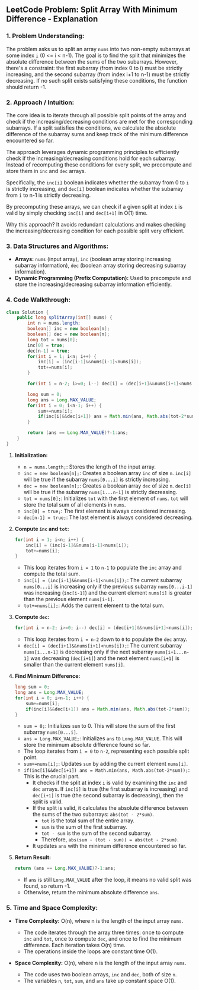 ## LeetCode Problem: Split Array With Minimum Difference - Explanation

### 1. Problem Understanding:

The problem asks us to split an array `nums` into two non-empty subarrays at some index `i` (0 <= i < n-1). The goal is to find the split that minimizes the absolute difference between the sums of the two subarrays. However, there's a constraint: the first subarray (from index 0 to i) must be strictly increasing, and the second subarray (from index i+1 to n-1) must be strictly decreasing. If no such split exists satisfying these conditions, the function should return -1.

### 2. Approach / Intuition:

The core idea is to iterate through all possible split points of the array and check if the increasing/decreasing conditions are met for the corresponding subarrays. If a split satisfies the conditions, we calculate the absolute difference of the subarray sums and keep track of the minimum difference encountered so far.

The approach leverages dynamic programming principles to efficiently check if the increasing/decreasing conditions hold for each subarray. Instead of recomputing these conditions for every split, we precompute and store them in `inc` and `dec` arrays.

Specifically, the `inc[i]` boolean indicates whether the subarray from 0 to `i` is strictly increasing, and `dec[i]` boolean indicates whether the subarray from `i` to n-1 is strictly decreasing.

By precomputing these arrays, we can check if a given split at index `i` is valid by simply checking `inc[i]` and `dec[i+1]` in O(1) time.

Why this approach?  It avoids redundant calculations and makes checking the increasing/decreasing condition for each possible split very efficient.

### 3. Data Structures and Algorithms:

*   **Arrays:** `nums` (input array), `inc` (boolean array storing increasing subarray information), `dec` (boolean array storing decreasing subarray information).
*   **Dynamic Programming (Prefix Computation):** Used to precompute and store the increasing/decreasing subarray information efficiently.

### 4. Code Walkthrough:

```java
class Solution {
    public long splitArray(int[] nums) {
        int n = nums.length;
        boolean[] inc = new boolean[n];
        boolean[] dec = new boolean[n];
        long tot = nums[0];
        inc[0] = true;
        dec[n-1] = true;
        for(int i = 1; i<n; i++) {
            inc[i] = (inc[i-1]&&nums[i-1]<nums[i]);
            tot+=nums[i];
        }

        for(int i = n-2; i>=0; i--) dec[i] = (dec[i+1]&&nums[i+1]<nums[i]);

        long sum = 0;
        long ans = Long.MAX_VALUE;
        for(int i = 0; i<n-1; i++) {
            sum+=nums[i];
            if(inc[i]&&dec[i+1]) ans = Math.min(ans, Math.abs(tot-2*sum));
        }

        return (ans == Long.MAX_VALUE)?-1:ans;
    }
}
```

1.  **Initialization:**
    *   `n = nums.length;`: Stores the length of the input array.
    *   `inc = new boolean[n];`: Creates a boolean array `inc` of size `n`.  `inc[i]` will be true if the subarray `nums[0...i]` is strictly increasing.
    *   `dec = new boolean[n];`: Creates a boolean array `dec` of size `n`. `dec[i]` will be true if the subarray `nums[i...n-1]` is strictly decreasing.
    *   `tot = nums[0];`: Initializes `tot` with the first element of `nums`.  `tot` will store the total sum of all elements in `nums`.
    *   `inc[0] = true;`: The first element is always considered increasing.
    *   `dec[n-1] = true;`: The last element is always considered decreasing.

2.  **Compute `inc` and `tot`:**
    ```java
    for(int i = 1; i<n; i++) {
        inc[i] = (inc[i-1]&&nums[i-1]<nums[i]);
        tot+=nums[i];
    }
    ```
    *   This loop iterates from `i = 1` to `n-1` to populate the `inc` array and compute the total sum.
    *   `inc[i] = (inc[i-1]&&nums[i-1]<nums[i]);`:  The current subarray `nums[0...i]` is increasing only if the previous subarray `nums[0...i-1]` was increasing (`inc[i-1]`) and the current element `nums[i]` is greater than the previous element `nums[i-1]`.
    *   `tot+=nums[i];`: Adds the current element to the total sum.

3.  **Compute `dec`:**
    ```java
    for(int i = n-2; i>=0; i--) dec[i] = (dec[i+1]&&nums[i+1]<nums[i]);
    ```
    *   This loop iterates from `i = n-2` down to `0` to populate the `dec` array.
    *   `dec[i] = (dec[i+1]&&nums[i+1]<nums[i]);`: The current subarray `nums[i...n-1]` is decreasing only if the next subarray `nums[i+1...n-1]` was decreasing (`dec[i+1]`) and the next element `nums[i+1]` is smaller than the current element `nums[i]`.

4.  **Find Minimum Difference:**
    ```java
    long sum = 0;
    long ans = Long.MAX_VALUE;
    for(int i = 0; i<n-1; i++) {
        sum+=nums[i];
        if(inc[i]&&dec[i+1]) ans = Math.min(ans, Math.abs(tot-2*sum));
    }
    ```
    *   `sum = 0;`: Initializes `sum` to 0. This will store the sum of the first subarray `nums[0...i]`.
    *   `ans = Long.MAX_VALUE;`: Initializes `ans` to `Long.MAX_VALUE`. This will store the minimum absolute difference found so far.
    *   The loop iterates from `i = 0` to `n-2`, representing each possible split point.
    *   `sum+=nums[i];`: Updates `sum` by adding the current element `nums[i]`.
    *   `if(inc[i]&&dec[i+1]) ans = Math.min(ans, Math.abs(tot-2*sum));`: This is the crucial part.
        *   It checks if the split at index `i` is valid by examining the `inc` and `dec` arrays. If `inc[i]` is true (the first subarray is increasing) and `dec[i+1]` is true (the second subarray is decreasing), then the split is valid.
        *   If the split is valid, it calculates the absolute difference between the sums of the two subarrays: `abs(tot - 2*sum)`.
            *   `tot` is the total sum of the entire array.
            *   `sum` is the sum of the first subarray.
            *   `tot - sum` is the sum of the second subarray.
            *   Therefore, `abs(sum - (tot - sum)) = abs(tot - 2*sum)`.
        *   It updates `ans` with the minimum difference encountered so far.

5.  **Return Result:**
    ```java
    return (ans == Long.MAX_VALUE)?-1:ans;
    ```
    *   If `ans` is still `Long.MAX_VALUE` after the loop, it means no valid split was found, so return -1.
    *   Otherwise, return the minimum absolute difference `ans`.

### 5. Time and Space Complexity:

*   **Time Complexity:** O(n), where n is the length of the input array `nums`.
    *   The code iterates through the array three times: once to compute `inc` and `tot`, once to compute `dec`, and once to find the minimum difference. Each iteration takes O(n) time.
    *   The operations inside the loops are constant time O(1).

*   **Space Complexity:** O(n), where n is the length of the input array `nums`.
    *   The code uses two boolean arrays, `inc` and `dec`, both of size `n`.
    *   The variables `n`, `tot`, `sum`, and `ans` take up constant space O(1).
